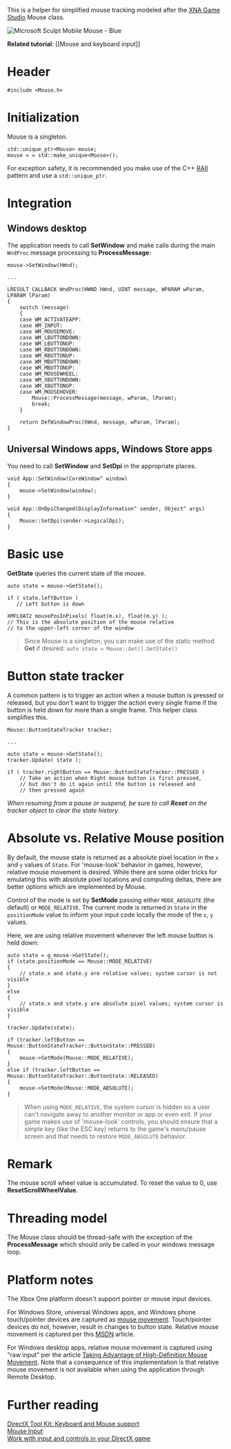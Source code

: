 This is a helper for simplified mouse tracking modeled after the [XNA Game Studio](https://msdn.microsoft.com/en-us/library/microsoft.xna.framework.input.mouse.aspx) Mouse class.

![Microsoft Sculpt Mobile Mouse - Blue](https://github.com/Microsoft/DirectXTK/wiki/images/sculptmobilemouse.jpg)

**Related tutorial**: [[Mouse and keyboard input]]

# Header 
    #include <Mouse.h>

# Initialization
Mouse is a singleton.

    std::unique_ptr<Mouse> mouse;
    mouse = = std::make_unique<Mouse>();

For exception safety, it is recommended you make use of the C++ [RAII](http://en.wikipedia.org/wiki/Resource_Acquisition_Is_Initialization) pattern and use a ``std::unique_ptr``.

# Integration

## Windows desktop
The application needs to call **SetWindow** and make calls during the main ``WndProc`` message processing to **ProcessMessage**:

    mouse->SetWindow(hWnd);

    ...

    LRESULT CALLBACK WndProc(HWND hWnd, UINT message, WPARAM wParam, LPARAM lParam)
    {
        switch (message)
        {
        case WM_ACTIVATEAPP:
        case WM_INPUT:
        case WM_MOUSEMOVE:
        case WM_LBUTTONDOWN:
        case WM_LBUTTONUP:
        case WM_RBUTTONDOWN:
        case WM_RBUTTONUP:
        case WM_MBUTTONDOWN:
        case WM_MBUTTONUP:
        case WM_MOUSEWHEEL:
        case WM_XBUTTONDOWN:
        case WM_XBUTTONUP:
        case WM_MOUSEHOVER:
            Mouse::ProcessMessage(message, wParam, lParam);
            break;
        }

        return DefWindowProc(hWnd, message, wParam, lParam);
    }

## Universal Windows apps, Windows Store apps
You need to call **SetWindow** and **SetDpi** in the appropriate places.

    void App::SetWindow(CoreWindow^ window)
    {
        mouse->SetWindow(window);
    }

    void App::OnDpiChanged(DisplayInformation^ sender, Object^ args)
    {
        Mouse::SetDpi(sender->LogicalDpi);
    }

# Basic use

**GetState** queries the current state of the mouse.

    auto state = mouse->GetState();

    if ( state.leftButton )
       // Left button is down

    XMFLOAT2 mousePosInPixels( float(m.x), float(m.y) );
    // This is the absolute position of the mouse relative
    // to the upper-left corner of the window

> Since Mouse is a singleton, you can make use of the static method **Get** if desired: ``auto state = Mouse::Get().GetState()``

# Button state tracker

A common pattern is to trigger an action when a mouse button is pressed or released, but you don't want to trigger the action every single frame if the button is held down for more than a single frame. This helper class simplifies this.

    Mouse::ButtonStateTracker tracker;

    ...

    auto state = mouse->GetState();
    tracker.Update( state );

    if ( tracker.rightButton == Mouse::ButtonStateTracker::PRESSED )
        // Take an action when Right mouse button is first pressed,
        // but don't do it again until the button is released and
        // then pressed again

_When resuming from a pause or suspend, be sure to call **Reset** on the tracker object to clear the state history._

# Absolute vs. Relative Mouse position

By default, the mouse state is returned as a absolute pixel location in the ``x`` and ``y`` values of ``State``. For 'mouse-look' behavior in games, however, relative mouse movement is desired. While there are some older tricks for emulating this with absolute pixel locations and computing deltas, there are better options which are implemented by Mouse.

Control of the mode is set by **SetMode** passing either ``MODE_ABSOLUTE`` (the default) or ``MODE_RELATIVE``. The current mode is returned in ``State`` in the ``positionMode`` value to inform your input code locally the mode of the ``x``, ``y`` values.

Here, we are using relative movement whenever the left mouse button is held down:

    auto state = g_mouse->GetState();
    if (state.positionMode == Mouse::MODE_RELATIVE)
    {
        // state.x and state.y are relative values; system cursor is not visible
    }
    else
    {
        // state.x and state.y are absolute pixel values; system cursor is visible
    }

    tracker.Update(state);

    if (tracker.leftButton == Mouse::ButtonStateTracker::ButtonState::PRESSED)
    {
        mouse->SetMode(Mouse::MODE_RELATIVE);
    }
    else if (tracker.leftButton == Mouse::ButtonStateTracker::ButtonState::RELEASED)
    {
        mouse->SetMode(Mouse::MODE_ABSOLUTE);
    }

> When using ``MODE_RELATIVE``, the system cursor is hidden so a user can't navigate away to another monitor or app or even exit. If your game makes use of 'mouse-look' controls, you should ensure that a simple key (like the ESC key) returns to the game's menu/pause screen and that needs to restore ``MODE_ABSOLUTE`` behavior.

# Remark

The mouse scroll wheel value is accumulated. To reset the value to 0, use **ResetScrollWheelValue**.

# Threading model
The Mouse class should be thread-safe with the exception of the **ProcessMessage** which should only be called in your windows message loop.

# Platform notes
The Xbox One platform doesn't support pointer or mouse input devices.

For Windows Store, universal Windows apps, and Windows phone touch/pointer devices are captured as [mouse movement](https://msdn.microsoft.com/en-us/library/windows/apps/xaml/Hh994931.aspx). Touch/pointer devices do not, however, result in changes to button state. Relative mouse movement is captured per this [MSDN](https://msdn.microsoft.com/en-us/library/windows/apps/xaml/hh994925.aspx) article.

For Windows desktop apps, relative mouse movement is captured using "raw input" per the article [Taking Advantage of High-Definition Mouse Movement](https://msdn.microsoft.com/en-us/library/windows/desktop/ee418864.aspx). Note that a consequence of this implementation is that relative mouse movement is not available when using the application through Remote Desktop.

# Further reading
[DirectX Tool Kit: Keyboard and Mouse support](http://blogs.msdn.com/b/chuckw/archive/2015/08/06/directx-tool-kit-keyboard-and-mouse-support.aspx)  
[Mouse Input](https://msdn.microsoft.com/en-us/library/windows/desktop/ms645533.aspx)  
[Work with input and controls in your DirectX game](https://msdn.microsoft.com/en-us/library/windows/apps/Hh452799.aspx)